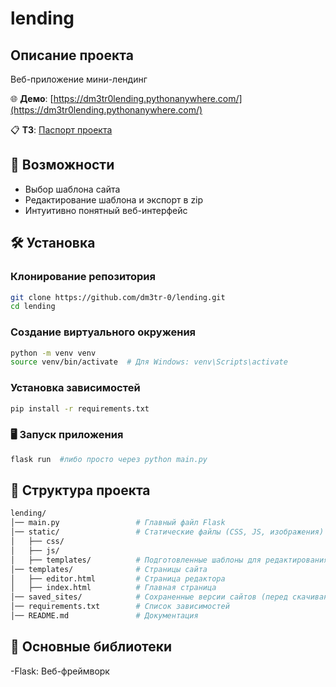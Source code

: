 # lending

## Описание проекта
Веб-приложение мини-лендинг

🌐 **Демо**: [https://dm3tr0lending.pythonanywhere.com/](https://dm3tr0lending.pythonanywhere.com/)

📋 **ТЗ**: [Паспорт проекта](https://github.com/user-attachments/files/19212442/-25391.pdf)

## 🚀 Возможности
- Выбор шаблона сайта
- Редактирование шаблона и экспорт в zip
- Интуитивно понятный веб-интерфейс

## 🛠 Установка

### Клонирование репозитория
```bash
git clone https://github.com/dm3tr-0/lending.git
cd lending
```

### Создание виртуального окружения
```bash
python -m venv venv
source venv/bin/activate  # Для Windows: venv\Scripts\activate
```

### Установка зависимостей
```bash
pip install -r requirements.txt
```

### 🖥 Запуск приложения
```bash
flask run  #либо просто через python main.py
```

## 📂 Структура проекта
```bash
lending/
│── main.py                 # Главный файл Flask
│── static/                 # Статические файлы (CSS, JS, изображения)
│   ├── css/
│   ├── js/
│   ├── templates/          # Подготовленные шаблоны для редактирования
│── templates/              # Страницы сайта
│   ├── editor.html         # Страница редактора
│   ├── index.html          # Главная страница
│── saved_sites/            # Сохраненные версии сайтов (перед скачиванием)
│── requirements.txt        # Список зависимостей
│── README.md               # Документация
```

## 🔑 Основные библиотеки
<p> -Flask: Веб-фреймворк</p>
